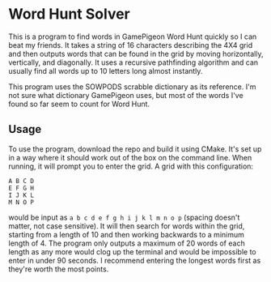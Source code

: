# Word Hunt Solver

This is a program to find words in GamePigeon Word Hunt quickly so I can beat my friends. It takes a string of 16 characters describing the 4X4 grid and then outputs words that can be found in the grid by moving horizontally, vertically, and diagonally. It uses a recursive pathfinding algorithm and can usually find all words up to 10 letters long almost instantly.

This program uses the SOWPODS scrabble dictionary as its reference. I'm not sure what dictionary GamePigeon uses, but most of the words I've found so far seem to count for Word Hunt.

## Usage

To use the program, download the repo and build it using CMake. It's set up in a way where it should work out of the box on the command line. When running, it will prompt you to enter the grid. A grid with this configuration:

```
A B C D
E F G H
I J K L
M N O P
```

would be input as `a b c d e f g h i j k l m n o p` (spacing doesn't matter, not case sensitive). It will then search for words within the grid, starting from a length of 10 and then working backwards to a minimum length of 4. The program only outputs a maximum of 20 words of each length as any more would clog up the terminal and would be impossible to enter in under 90 seconds. I recommend entering the longest words first as they're worth the most points.

